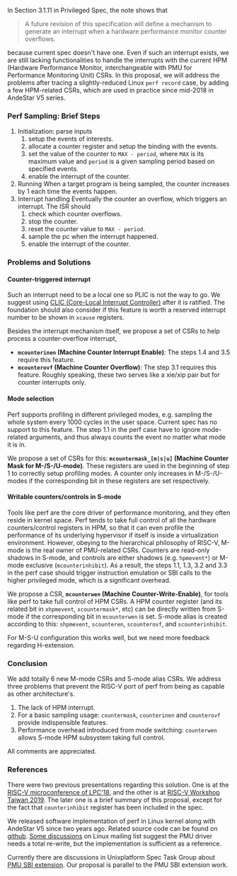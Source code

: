 
In Section 3.1.11 in Privileged Spec, the note shows that
> A future revision of this specification will define a mechanism to generate an interrupt when a
hardware performance monitor counter overflows.

because current spec doesn't have one. Even if such an interrupt exists, we are still lacking functionalities to handle the interrupts with the current HPM (Hardware Performance Monitor, interchangeable with PMU for Performance Monitoring Unit) CSRs. In this proposal, we will address the problems after tracing a slightly-reduced Linux `perf record` case, by adding a few HPM-related CSRs, which are used in practice since mid-2018 in AndeStar V5 series.

### Perf Sampling: Brief Steps

1. Initialization: parse inputs
   1. setup the events of interests.
   2. allocate a counter register and setup the binding with the events.
   3. set the value of the counter to `MAX - period`, where `MAX` is its maximum value and `period` is a given sampling period based on specified events.
   4. enable the interrupt of the counter.
2. Running
When a target program is being sampled, the counter increases by 1 each time the events happen.
3. Interrupt handling
Eventually the counter an overflow, which triggers an interrupt.  The ISR should
   1. check which counter overflows.
   2. stop the counter.
   3. reset the counter value to `MAX - period`.
   4. sample the pc when the interrupt happened.
   5. enable the interrupt of the counter.

### Problems and Solutions

#### Counter-triggered interrupt
Such an interrupt need to be a local one so PLIC is not the way to go. We suggest using [CLIC (Core-Local Interrupt Controller)](https://github.com/riscv/riscv-fast-interrupt) after it is ratified. The foundation should also consider if this feature is worth a reserved interrupt number to be shown in `xcause` registers.

Besides the interrupt mechanism itself, we propose a set of CSRs to help process a counter-overflow interrupt,
+ **`mcounterinen` (Machine Counter Interrupt Enable)**: The steps 1.4 and 3.5 require this feature. 
+ **`mcounterovf` (Machine Counter Overflow)**: The step 3.1 requires this feature. 
Roughly speaking, these two serves like a xie/xip pair but for counter interrupts only.

#### Mode selection
Perf supports profiling in different privileged modes, e.g. sampling the whole system every 1000 cycles in the user space. Current spec has no support to this feature. The step 1.1 in the perf case have to ignore mode-related arguments, and thus always counts the event no matter what mode it is in.

We propose a set of CSRs for this: **`mcountermask_[m|s|u]` (Machine Counter Mask for M-/S-/U-mode)**. These registers are used in the beginning of step 1 to correctly setup profiling modes.  A counter only increases in M-/S-/U-modes if the corresponding bit in these registers are set respectively.

#### Writable counters/controls in S-mode
Tools like perf are the core driver of performance monitoring, and they often reside in kernel space.  Perf tends to take full control of all the hardware counters/control registers in HPM, so that it can even profile the performance of its underlying hypervisor if itself is inside a virtualization environment.  However, obeying to the hierarchical philosophy of RISC-V, M-mode is the real owner of PMU-related CSRs.  Counters are read-only shadows in S-mode, and controls are either shadows (e.g. `hpmevent*`) or M-mode exclusive (`mcounterinhibit`).  As a result, the steps 1.1, 1.3, 3.2 and 3.3 in the perf case should trigger instruction emulation or SBI calls to the higher privileged mode, which is a significant overhead.

We propose a CSR, **`mcounterwen` (Machine Counter-Write-Enable)**, for tools like perf to take full control of HPM CSRs. A HPM counter register (and its related bit in `xhpmevent`, `xcountermask*`, etc) can be directly written from S-mode if the corresponding bit in `mcounterwen` is set. S-mode alias is created according to this: `shpmevent`, `scounteren`, `scounterovf`, and `scounterinhibit`.

For M-S-U configuration this works well, but we need more feedback regarding H-extension.

### Conclusion
We add totally 6 new M-mode CSRs and S-mode alias CSRs. We address three problems that prevent the RISC-V port of perf from being as capable as other architecture's. 
1. The lack of HPM interrupt.
2. For a basic sampling usage: `countermask`, `counterinen` and `counterovf` provide indispensible features.
3. Performance overhead introduced from mode switching: `counterwen` allows S-mode HPM subsystem taking full control.

All comments are appreciated.

### References
There were two previous presentations regarding this solution.  One is at the [RISC-V microconference of LPC'18](https://www.youtube.com/watch?v=4OKkHCg7El0&t=2h20m53s), and the other is at [RISC-V Workshop Taiwan 2019](https://www.youtube.com/watch?v=Onvlcl4e2IU).  The later one is a brief summary of this proposal, except for the fact that `counterinhibit` register has been included in the spec.

We released software implementation of perf in Linux kernel along with AndeStar V5 since two years ago. Related source code can be found on [github](https://github.com/andestech/linux/blob/RISCV-Linux-4.17-bsp-v5_1_0-branch/arch/riscv/kernel/perf_event.c). [Some discussions](https://lkml.org/lkml/2020/6/29/1617) on Linux mailing list suggest the PMU driver needs a total re-write, but the implementation is sufficient as a reference.

Currently there are discussions in Unixplatform Spec Task Group about [PMU SBI extension](https://lists.riscv.org/g/tech-unixplatformspec/message/156). Our proposal is parallel to the PMU SBI extension work.
